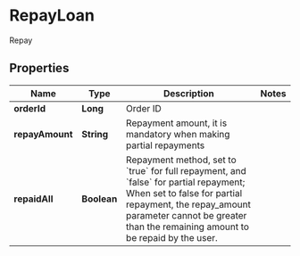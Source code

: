 
# RepayLoan

Repay

## Properties

Name | Type | Description | Notes
------------ | ------------- | ------------- | -------------
**orderId** | **Long** | Order ID | 
**repayAmount** | **String** | Repayment amount, it is mandatory when making partial repayments | 
**repaidAll** | **Boolean** | Repayment method, set to &#x60;true&#x60; for full repayment, and &#x60;false&#x60; for partial repayment; When set to false for partial repayment, the repay_amount parameter cannot be greater than the remaining amount to be repaid by the user.  | 

